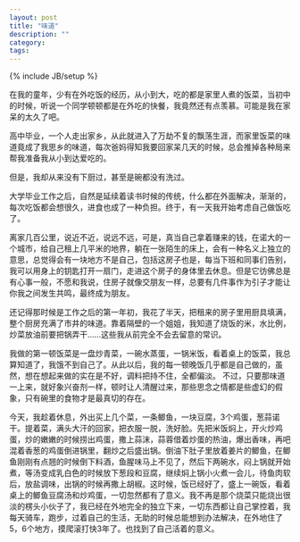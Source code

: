```yaml
---
layout: post
title: "味道"
description: ""
category: 
tags:  
---
```

{% include JB/setup %}

在我的童年，少有在外吃饭的经历，从小到大，吃的都是家里人煮的饭菜，当初中的时候，听说一个同学顿顿都是在外吃的快餐，我竟然还有点羡慕。可能是我在家呆的太久了吧。

高中毕业，一个人走出家乡，从此就进入了万劫不复的飘荡生涯，而家里饭菜的味道竟成了我思乡的味道，每次爸妈得知我要回家呆几天的时候，总会推掉各种局来帮我准备我从小到达爱吃的。

但是，我却从来没有下厨过，甚至是碗都没有洗过。

大学毕业工作之后，自然是延续着读书时候的传统，什么都在外面解决，渐渐的，每次吃饭都会想很久，进食也成了一种负担。终于，有一天我开始考虑自己做饭吃了。

离家几百公里，说近不近，说远不远，可是，真当自己拿着赚来的钱，在诺大的一个城市，给自己租上几平米的地界，躺在一张陌生的床上，会有一种名义上独立的意思，总觉得会有一块地方不是自己，包括这房子也是，每当下班和同事们告别，我可以用身上的钥匙打开一扇门，走进这个房子的身体里去休息。但是它彷佛总是有心事一般，不愿和我说，住房子就像交朋友一样，总要有几件事作为引子才能让你我之间发生共鸣，最终成为朋友。

还记得那时候是工作之后的第一年初，我花了半天，把租来的房子里用厨具填满，整个厨房充满了市井的味道。靠着隔壁的一个姐姐，我知道了烧饭的米，水比例，炒菜放油前要把锅弄干……这些我从前完全不会去留意的常识。

我做的第一顿饭菜是一盘炒青菜，一碗水蒸蛋，一锅米饭，看着桌上的饭菜，我总算知道了，我饿不到自己了。从此以后，我的每一顿晚饭几乎都是自己做的，虽然，想在想起来做的实在是不好，调料把持不住，全都偏淡。
不过，只要那味道一上来，就好象兴奋剂一样，顿时让人清醒过来，那些思念之情都是些虚幻的假象，只有碗里的食物才是最真切的存在。

今天，我趁着休息，外出买上几个菜，一条鲫鱼，一块豆腐，3个鸡蛋，葱蒜诺干。提着菜，满头大汗的回家，把衣服一脱，洗好脸。先把米饭焖上，开火炒鸡蛋，炒的嫩嫩的时候捞出鸡蛋，撒上蒜沫，蒜蓉借着炒蛋的热油，爆出香味，再吧混着香葱的鸡蛋倒进锅里，翻炒之后盛出锅。倒油下肚子里放着姜片的鲫鱼，在鲫鱼刚刚有点翘的时候倒下料酒，鱼腥味马上不见了，然后下两碗水，闷上锅就开始煮，等汤变成乳白色的时候放下葱段和豆腐，继续焖上锅小火煮一会儿，待鱼肉软后，放盐调味，出锅的时候再撒上胡椒。这时候，饭已经好了，盛上一碗饭，看着桌上的鲫鱼豆腐汤和炒鸡蛋，一切忽然都有了意义。我不再是那个烧菜只能烧出很淡的楞头小伙子了，我已经在外地完全的独立下来，一切东西都让自己掌控着，我每天骑车，跑步，过着自己的生活，无助的时候总能想到办法解决，在外地住了5，6个地方，摸爬滚打快3年了。也找到了自己活着的意义。

